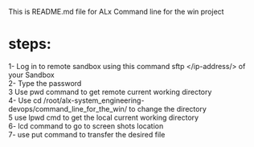 This is README.md file for ALx Command line for the win project
# steps:
1- Log in to remote sandbox using this command sftp </ip-address/> of your Sandbox </br>
2- Type the password </br>
3 Use pwd command to get remote current working directory </br>
4- Use cd /root/alx-system_engineering-devops/command_line_for_the_win/ to change the directory </br>
5 use lpwd cmd to get the local current working directory </br>
6- lcd command to go to screen shots location </br>
7- use put command to transfer the desired file </br>
